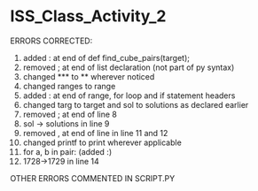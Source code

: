# ISS_Class_Activity_2
ERRORS CORRECTED:
1. added : at end of def find_cube_pairs(target);
2. removed ; at end of list declaration (not part of py syntax)
3. changed *** to ** wherever noticed
4. changed ranges to range
5. added : at end of range, for loop and if statement headers
6. changed targ to target and sol to solutions as declared earlier
7. removed ; at end of line 8
8. sol -> solutions in line 9
9. removed , at end of line in line 11 and 12
10. changed printf to print wherever applicable
11. for a, b in pair: (added :)
12. 1728->1729 in line 14

OTHER ERRORS COMMENTED IN SCRIPT.PY

